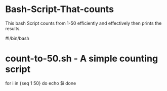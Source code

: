 # Bash-Script-That-counts
This bash Script counts from 1-50 efficiently and effectively then prints the results.

#!/bin/bash 
# count-to-50.sh - A simple counting script

for i in {seq 1 50} 
do 
  echo $i 
done
